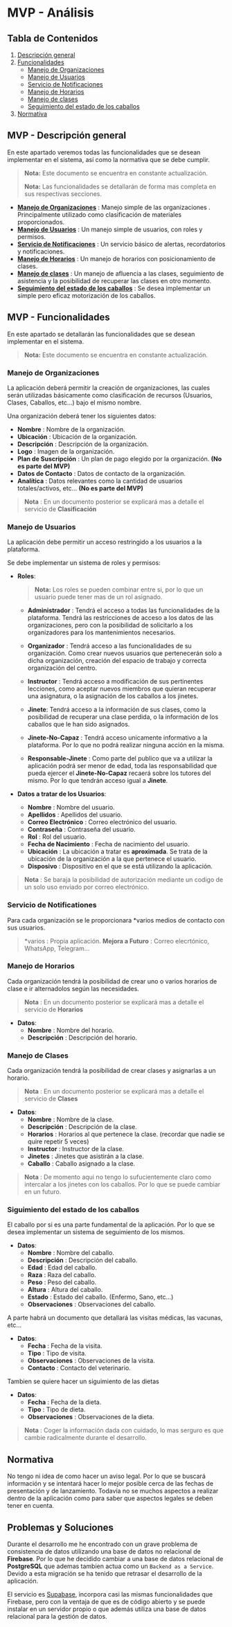 # **MVP** - Análisis

## Tabla de Contenidos

1. [Descripción general](#mvp---descripción-general)
2. [Funcionalidades](#mvp---funcionalidades)
    - [Manejo de Organizaciones](#manejo-de-organizaciones)
    - [Manejo de Usuarios](#manejo-de-usuarios)
    - [Servicio de Notificaciones](#servicio-de-notificationes)
    - [Manejo de Horarios](#manejo-de-horarios)
    - [Manejo de clases](#manejo-de-clases)
    - [Seguimiento del estado de los caballos](#siguimiento-del-estado-de-los-caballos)
3. [Normativa](#normativa)

## **MVP** - Descripción general 

En este apartado veremos todas las funcionalidades que se desean implementar en el sistema, así como la normativa que se debe cumplir.

> **Nota:** Este documento se encuentra en constante actualización.
>
> **Nota:** Las funcionalidades se detallarán de forma mas completa en sus respectivas secciones.

- [**Manejo de Organizaciones**](#manejo-de-organizaciones) : Manejo simple de las organizaciones . Principalmente utilizado como clasificación de materiales proporcionados.
- [**Manejo de Usuarios**](#manejo-de-usuarios) : Un manejo simple de usuarios, con roles y permisos.
- [**Servicio de Notificaciones**](#servicio-de-notificationes) : Un servicio básico de alertas, recordatorios y notificaciones.
- [**Manejo de Horarios**](#manejo-de-horarios) : Un manejo de horarios con posicionamiento de clases.
- [**Manejo de clases**](#manejo-de-clases)   : Un manejo de afluencia a las clases, seguimiento de asistencia y la posibilidad de recuperar     las clases en otro momento.
- [**Seguimiento del estado de los caballos**](#siguimiento-del-estado-de-los-caballos) : Se desea implementar un simple pero eficaz motorización de los caballos.

## **MVP** - Funcionalidades

En este apartado se detallarán las funcionalidades que se desean implementar en el sistema.

> **Nota:** Este documento se encuentra en constante actualización.

### Manejo de Organizaciones

La aplicación deberá permitir la creación de organizaciones, las cuales serán utilizadas básicamente como clasificación de recursos (Usuarios, Clases, Caballos, etc...) bajo el mismo nombre. 

Una organización deberá tener los siguientes datos:

- **Nombre** : Nombre de la organización.
- **Ubicación** : Ubicación de la organización.
- **Descripción** : Descripción de la organización.
- **Logo** : Imagen de la organización.
- **Plan de Suscripción** : Un plan de pago elegido por la organización. **(No es parte del MVP)**
- **Datos de Contacto** : Datos de contacto de la organización.
- **Analítica** : Datos relevantes como la cantidad de usuarios totales/activos, etc... **(No es parte del MVP)**

> **Nota** : En un documento posterior se explicará mas a detalle el servicio de **Clasificación**

### Manejo de Usuarios

La aplicación debe permitir un acceso restringido a los usuarios a la plataforma.

Se debe implementar un sistema de roles y permisos:
- **Roles**:
    
    > **Nota:** Los roles se pueden combinar entre si, por lo que un usuario puede tener mas de un rol asignado.

    - **Administrador** : Tendrá el acceso a todas las funcionalidades de la plataforma. Tendrá las restricciones de acceso a los datos de las organizaciones, pero con la posibilidad de solicitarlo a los organizadores para los mantenimientos necesarios.

    - **Organizador** : Tendrá acceso a las funcionalidades de su organización. Como crear nuevos usuarios que pertenecerán solo a dicha organización, creación del espacio de trabajo y correcta organización del centro.

    - **Instructor** : Tendrá acceso a modificación de sus pertinentes lecciones, como aceptar nuevos miembros que quieran recuperar una asignatura, o la asignación de los caballos a los jinetes.

    - **Jinete**: Tendrá acceso a la información de sus clases, como la posibilidad de recuperar una clase perdida, o la información de los caballos que le han sido asignados.

    - **Jinete-No-Capaz** : Tendrá acceso unicamente informativo a la plataforma. Por lo que no podrá realizar ninguna acción en la misma.

    - **Responsable-Jinete** : Como parte del publico que va a utilizar la aplicación podrá ser menor de edad, toda las responsabilidad que pueda ejercer el **Jinete-No-Capaz** recaerá sobre los tutores del mismo. Por lo que tendrán acceso igual a **Jinete**.

- **Datos a tratar de los Usuarios**:

    - **Nombre** : Nombre del usuario.
    - **Apellidos** : Apellidos del usuario.
    - **Correo Electrónico** : Correo electrónico del usuario.
    - **Contraseña** : Contraseña del usuario.
    - **Rol** : Rol del usuario.
    - **Fecha de Nacimiento** : Fecha de nacimiento del usuario.
    - **Ubicación** : La ubicación a tratar es **aproximada**. Se trata de la ubicación de la organización a la que pertenece el usuario.
    - **Disposivo** : Dispositivo en el que se está utilizando la aplicación.

> **Nota** : Se baraja la posibilidad de autorización mediante un codigo de un solo uso enviado por correo electrónico.

### Servicio de Notificationes

Para cada organización se le proporcionara *varios medios de contacto con sus usuarios.

> *varios : Propia aplicación. **Mejora a Futuro** : Correo elecrtónico, WhatsApp, Telegram...

### Manejo de Horarios

Cada organización tendrá la posibilidad de crear uno o varios horarios de clase e ir alternadolos según las necesidades.

> **Nota** : En un documento posterior se explicará mas a detalle el servicio de **Horarios**

- **Datos**:
    - **Nombre** : Nombre del horario.
    - **Descripción** : Descripción del horario.



### Manejo de Clases

Cada organización tendrá la posibilidad de crear clases y asignarlas a un horario.

> **Nota** : En un documento posterior se explicará mas a detalle el servicio de **Clases**

- **Datos**:
    - **Nombre** : Nombre de la clase.
    - **Descripción** : Descripción de la clase.
    - **Horarios** : Horarios al que pertenece la clase. (recordar que nadie se quire repetir 5 veces)
    - **Instructor** : Instructor de la clase.
    - **Jinetes** : Jinetes que asistirán a la clase.
    - **Caballo** : Caballo asignado a la clase.


> **Nota** : De momento aqui no tengo lo sufucientemente claro como intercalar a los jinetes con los caballos. Por lo que se puede cambiar en un futuro.

### Siguimiento del estado de los caballos

El caballo por si es una parte fundamental de la aplicación. Por lo que se desea implementar un sistema de seguimiento de los mismos.

- **Datos**:
    - **Nombre** : Nombre del caballo.
    - **Descripción** : Descripción del caballo.
    - **Edad** : Edad del caballo.
    - **Raza** : Raza del caballo.
    - **Peso** : Peso del caballo.
    - **Altura** : Altura del caballo.
    - **Estado** : Estado del caballo. (Enfermo, Sano, etc...)
    - **Observaciones** : Observaciones del caballo.

A parte habrá un documento que detallará las visitas médicas, las vacunas, etc...

- **Datos**:
    - **Fecha** : Fecha de la visita.
    - **Tipo** : Tipo de visita.
    - **Observaciones** : Observaciones de la visita.
    - **Contacto** : Contacto del veterinario.

Tambien se quiere hacer un siguimiento de las dietas

- **Datos**:
    - **Fecha** : Fecha de la dieta.
    - **Tipo** : Tipo de dieta.
    - **Observaciones** : Observaciones de la dieta.

> **Nota** : Coger la información dada con cuidado, lo mas serguro es que cambie radicalmente durante el desarrollo.

## Normativa

No tengo ni idea de como hacer un aviso legal. Por lo que se buscará información y se intentará hacer lo mejor posible cerca de las fechas de presentación y de lanzamiento. Todavía no se muchos aspectos a realizar dentro de la aplicación como para saber que aspectos legales se deben tener en cuenta.

## Problemas y Soluciones

Durante el desarrollo me he encontrado con un grave problema de consistencia de datos utilizando una base de datos no relacional de **Firebase**. Por lo que he decidido cambiar a una base de datos relacional de **PostgreSQL** que ademas tambien actua como un `Backend as a Service`. Devido a esta migración se ha tenido que retrasar el desarrollo de la aplicación.

El servicio es [Supabase](https://supabase.io/), incorpora casi las mismas funcionalidades que Firebase, pero con la ventaja de que es de código abierto y se puede instalar en un servidor propio o que además utiliza una base de datos relacional para la gestión de datos.